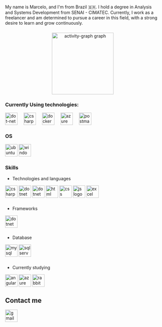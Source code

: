 ###

<p align="left">My name is Marcelo, and I'm from Brazil 🇧🇷. I hold a degree in Analysis and Systems Development from SENAI - CIMATEC. Currently, I work as a freelancer and am determined to pursue a career in this field, with a strong desire to learn and grow continuously.</p>

###

<div align="center">
  <img src="https://github-readme-activity-graph.vercel.app/graph?username=Mmarcelinho&radius=16&theme=high-contrast&area=false&order=5&hide_border=true&hide_title=true" height="200" alt="activity-graph graph"  />
</div>

###

### Currently Using technologies:

<div align="left">
  <img src="https://skillicons.dev/icons?i=dotnet" height="40" alt="dot-net logo"  />
  <img width="12" />
  <img src="https://skillicons.dev/icons?i=cs" height="40" alt="csharp logo"  />
  <img width="12" />
  <img src="https://skillicons.dev/icons?i=docker" height="40" alt="docker logo"  />
  <img width="12" />
  <img src="https://skillicons.dev/icons?i=azure" height="40" alt="azure logo"  />
  <img width="12" />
  <img src="https://skillicons.dev/icons?i=postman" height="40" alt="postman logo"  />
</div>

###

### OS

<div align="left">
  <img src="https://img.shields.io/badge/Ubuntu-E95420?style=for-the-badge&logo=ubuntu&logoColor=white" height="40" alt="ubuntu logo"  />
  
  <img src="https://img.shields.io/badge/Windows-0078D6?style=for-the-badge&logo=windows&logoColor=white" height="40" alt="windows logo"  />
</div>

###

### Skills

- Technologies and languages

<div align="left">
  <img src="https://img.shields.io/badge/C%23-239120?style=for-the-badge&logo=c-sharp&logoColor=white" height="40" alt="csharp logo"  />

  <img src="https://img.shields.io/badge/.NET-5C2D91?style=for-the-badge&logo=.net&logoColor=white" height="40" alt="dotnet logo"  />

  <img src="https://img.shields.io/badge/Docker-2CA5E0?style=for-the-badge&logo=docker&logoColor=white" height="40" alt="dotnet logo"  />
    
  <img src="https://img.shields.io/badge/HTML-239120?style=for-the-badge&logo=html5&logoColor=white" height="40" alt="html logo"  />

  <img src="https://img.shields.io/badge/CSS-239120?&style=for-the-badge&logo=css3&logoColor=white" height="40" alt="css logo"  />

  <img src="https://img.shields.io/badge/JavaScript-323330?style=for-the-badge&logo=javascript&logoColor=F7DF1E" height="40" alt="js logo"  />

  <img src="https://img.shields.io/badge/Microsoft_Excel-217346?style=for-the-badge&logo=microsoft-excel&logoColor=white" height="40" alt="excel logo"  />

</div>

###

- Frameworks

<div align="left">
  <img src="https://img.shields.io/badge/.NET-5C2D91?style=for-the-badge&logo=.net&logoColor=white" height="40" alt="dotnet logo"  />
</div>

###

- Database

<div align="left">
  
  <img src="https://img.shields.io/badge/MySQL-00000F?style=for-the-badge&logo=mysql&logoColor=white" height="40" alt="mysql logo"  />

  <img src="https://img.shields.io/badge/Microsoft_SQL_Server-CC2927?style=for-the-badge&logo=microsoft-sql-server&logoColor=white" height="40" alt="sql server logo"  />

</div>

###

- Currently studying

 <div align="left">
  
  <img src="https://img.shields.io/badge/Angular-DD0031?style=for-the-badge&logo=angular&logoColor=white" height="40" alt="angular logo"  />

  <img src="https://img.shields.io/badge/Azure_DevOps-0078D7?style=for-the-badge&logo=azure-devops&logoColor=white" height="40" alt="azure devops logo"  />

  <img src="https://img.shields.io/badge/rabbitmq-%23FF6600.svg?&style=for-the-badge&logo=rabbitmq&logoColor=white" height="40" alt="rabbit mq logo"  />

</div>

###

## Contact me

<div align="left">
  <a href="marcelorosario2001@gmail.com" target="_blank">
    <img src="https://img.shields.io/badge/Gmail-D14836?style=for-the-badge&logo=gmail&logoColor=white"  height="40" alt="gmail logo"  />
  </a>
</div>


